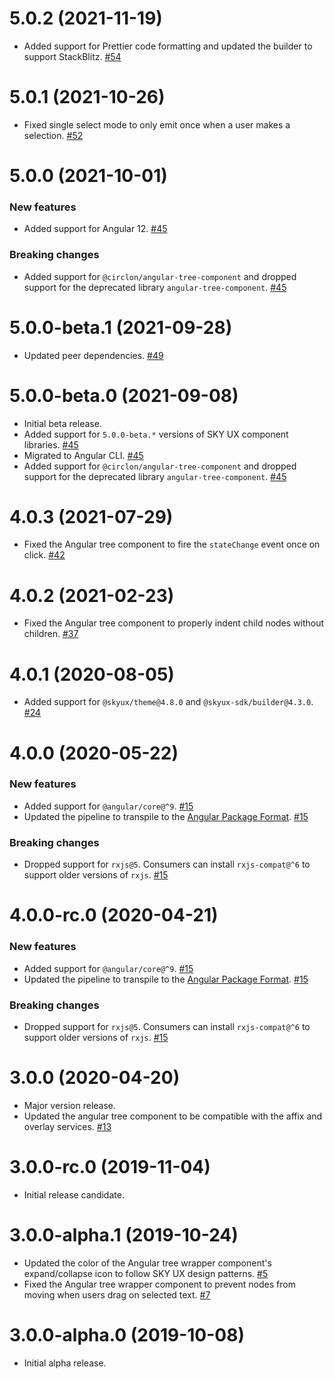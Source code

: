 # 5.0.2 (2021-11-19)

- Added support for Prettier code formatting and updated the builder to support StackBlitz. [#54](https://github.com/blackbaud/skyux-angular-tree-component/pull/54)

# 5.0.1 (2021-10-26)

- Fixed single select mode to only emit once when a user makes a selection. [#52](https://github.com/blackbaud/skyux-angular-tree-component/pull/52)

# 5.0.0 (2021-10-01)

### New features

- Added support for Angular 12. [#45](https://github.com/blackbaud/skyux-angular-tree-component/pull/45)

### Breaking changes

- Added support for `@circlon/angular-tree-component` and dropped support for the deprecated library `angular-tree-component`. [#45](https://github.com/blackbaud/skyux-angular-tree-component/pull/45)

# 5.0.0-beta.1 (2021-09-28)

- Updated peer dependencies. [#49](https://github.com/blackbaud/skyux-angular-tree-component/pull/49)

# 5.0.0-beta.0 (2021-09-08)

- Initial beta release.
- Added support for `5.0.0-beta.*` versions of SKY UX component libraries. [#45](https://github.com/blackbaud/skyux-angular-tree-component/pull/45)
- Migrated to Angular CLI. [#45](https://github.com/blackbaud/skyux-angular-tree-component/pull/45)
- Added support for `@circlon/angular-tree-component` and dropped support for the deprecated library `angular-tree-component`. [#45](https://github.com/blackbaud/skyux-angular-tree-component/pull/45)

# 4.0.3 (2021-07-29)

- Fixed the Angular tree component to fire the `stateChange` event once on click. [#42](https://github.com/blackbaud/skyux-angular-tree-component/pull/42)

# 4.0.2 (2021-02-23)

- Fixed the Angular tree component to properly indent child nodes without children. [#37](https://github.com/blackbaud/skyux-angular-tree-component/pull/37)

# 4.0.1 (2020-08-05)

- Added support for `@skyux/theme@4.8.0` and `@skyux-sdk/builder@4.3.0`. [#24](https://github.com/blackbaud/skyux-angular-tree-component/pull/24)

# 4.0.0 (2020-05-22)

### New features

- Added support for `@angular/core@^9`. [#15](https://github.com/blackbaud/skyux-angular-tree-component/pull/15)
- Updated the pipeline to transpile to the [Angular Package Format](https://docs.google.com/document/d/1CZC2rcpxffTDfRDs6p1cfbmKNLA6x5O-NtkJglDaBVs/preview). [#15](https://github.com/blackbaud/skyux-angular-tree-component/pull/15)

### Breaking changes

- Dropped support for `rxjs@5`. Consumers can install `rxjs-compat@^6` to support older versions of `rxjs`. [#15](https://github.com/blackbaud/skyux-angular-tree-component/pull/15)

# 4.0.0-rc.0 (2020-04-21)

### New features

- Added support for `@angular/core@^9`. [#15](https://github.com/blackbaud/skyux-angular-tree-component/pull/15)
- Updated the pipeline to transpile to the [Angular Package Format](https://docs.google.com/document/d/1CZC2rcpxffTDfRDs6p1cfbmKNLA6x5O-NtkJglDaBVs/preview). [#15](https://github.com/blackbaud/skyux-angular-tree-component/pull/15)

### Breaking changes

- Dropped support for `rxjs@5`. Consumers can install `rxjs-compat@^6` to support older versions of `rxjs`. [#15](https://github.com/blackbaud/skyux-angular-tree-component/pull/15)

# 3.0.0 (2020-04-20)

- Major version release.
- Updated the angular tree component to be compatible with the affix and overlay services. [#13](https://github.com/blackbaud/skyux-angular-tree-component/pull/13)

# 3.0.0-rc.0 (2019-11-04)

- Initial release candidate.

# 3.0.0-alpha.1 (2019-10-24)

- Updated the color of the Angular tree wrapper component's expand/collapse icon to follow SKY UX design patterns. [#5](https://github.com/blackbaud/skyux-angular-tree-component/pull/5)
- Fixed the Angular tree wrapper component to prevent nodes from moving when users drag on selected text. [#7](https://github.com/blackbaud/skyux-angular-tree-component/pull/7)

# 3.0.0-alpha.0 (2019-10-08)

- Initial alpha release.
